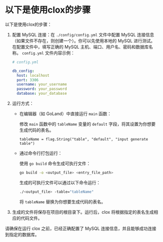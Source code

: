 # 以下是使用clox的步骤

以下是使用clox的步骤：

1. 配置 MySQL 连接：在 `./config/config.yml` 文件中配置 MySQL 连接信息（如果文件不存在，则创建一个）。你可以先使用本地的 MySQL 进行测试。
   在配置文件中，填写正确的 MySQL 主机、端口、用户名、密码和数据库名称。
   `config.yml` 文件内容示例：
   ```yaml
   # config.yml
   
   db_config:
     host: localhost
     port: 3306
     username: your_username
     password: your_password
     database: your_database
   ```

2. 运行方式：

    - 在编辑器（如 GoLand）中直接运行 `main` 函数：

      修改 `main` 函数中的 `tableName` 变量的 `default` 字段，将其设置为你想要生成代码的表名。

      ```
      tableName = flag.String("table", "default", "input generate table")
      ```

    - 通过命令行打包运行：

      使用 `go build` 命令生成可执行文件：

      ```bash
      go build -o <output_file> <entry_file_path>
      ```

      生成的可执行文件可以通过以下命令运行：

      ```bash
      ./<output_file> -table="tableName"
      ```

      将 `tableName` 替换为你想要生成代码的表名。

3. 生成的文件将保存在项目的根目录下。运行后，clox 将根据指定的表名生成相应的代码文件。

请确保在运行 clox 之前，已经正确配置了 MySQL 连接信息，并且能够成功连接到指定的数据库。